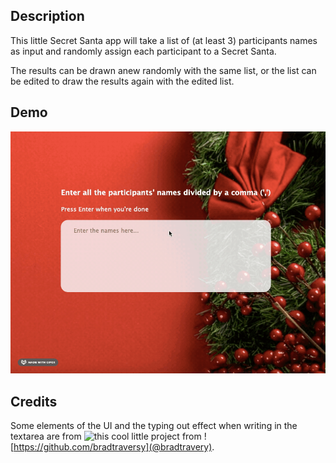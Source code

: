 ## Description

This little Secret Santa app will take a list of (at least 3) participants names as input and randomly assign each participant to a Secret Santa.

The results can be drawn anew randomly with the same list, or the list can be edited to draw the results again with the edited list.

## Demo

![Play demo](demo/demo.gif)

## Credits

Some elements of the UI and the typing out effect when writing in the textarea are from ![this cool little project](https://github.com/bradtraversy/50projects50days/tree/master/random-choice-picker) from ![https://github.com/bradtraversy](@bradtravery).
